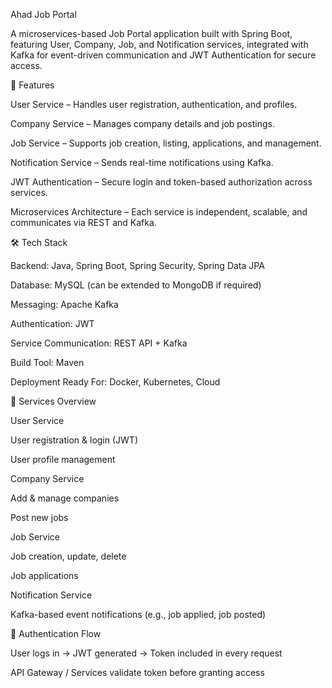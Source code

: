 Ahad Job Portal

A microservices-based Job Portal application built with Spring Boot, featuring User, Company, Job, and Notification services, integrated with Kafka for event-driven communication and JWT Authentication for secure access.

🚀 Features

User Service – Handles user registration, authentication, and profiles.

Company Service – Manages company details and job postings.

Job Service – Supports job creation, listing, applications, and management.

Notification Service – Sends real-time notifications using Kafka.

JWT Authentication – Secure login and token-based authorization across services.

Microservices Architecture – Each service is independent, scalable, and communicates via REST and Kafka.

🛠️ Tech Stack

Backend: Java, Spring Boot, Spring Security, Spring Data JPA

Database: MySQL (can be extended to MongoDB if required)

Messaging: Apache Kafka

Authentication: JWT

Service Communication: REST API + Kafka

Build Tool: Maven

Deployment Ready For: Docker, Kubernetes, Cloud

📌 Services Overview

User Service

User registration & login (JWT)

User profile management

Company Service

Add & manage companies

Post new jobs

Job Service

Job creation, update, delete

Job applications

Notification Service

Kafka-based event notifications (e.g., job applied, job posted)

🔐 Authentication Flow

User logs in → JWT generated → Token included in every request

API Gateway / Services validate token before granting access

